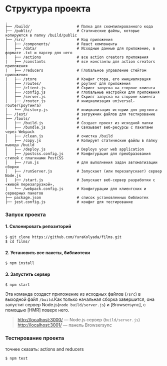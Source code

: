 # Структура проекта
```
.
├── /build/                     # Папка для скомпилированного кода
├── /public/                    # Статические файлы, которые копируются в папку /build/public
├── /src/                       # Код приложения
│   ├── /components/            # React компоненты
│   ├── /data/                  # Исходные данные для приложение, в формате .txt и парсер для него
│   ├── /actions                # все action creators приложения
|   ├── /constants              # все константы для action creators приложения
|   ├── /reducers               # Глобальное управление стейтом приложения 
|   ├── /store                  # Конфиг стора, его инициализация 
│   ├── /routes/                # роутинг для приложения
│   ├── /client.js              # Скрипт запуска на стороне клиента
│   ├── /config.js              # глобальные настройки для приложения
│   ├── /server.js              # Скрипт запуска на стороне клиента
│   ├── /router.js              # инициализация universal-router(роутинга)
│   └── /history.js             # инициализация истории для роутинга
├── /jest/                      # загружчик файлов для тестирование
├── /tools/                     # 
│   ├── /build.js               # Создает проект из исходной папки
│   ├── /bundle.js              # Связывает веб-ресурсы с пакетами через Webpack
│   ├── /clean.js               # очистка /build
│   ├── /copy.js                # Копирует статические файлы в папку вывода /build
│   ├── /deploy.js              # Deploys your web application
│   ├── /postcss.config.js      # Конфигурация для преобразования стилей с плагинами PostCSS
│   ├── /run.js                 # для выполнения задач автоматизации сборки
│   ├── /runServer.js           # Запускает (или перезапускает) сервер Node.js
│   ├── /start.js               # Запускает веб-сервер разработки с «живой перезагрузкой»,
│   └── /webpack.config.js      # Конфигурации для клиентских и серверных пакетов
├── package.json                # список установленных библиотек
├── jest.config.js              # конфиг для тестирование
```

### Запуск проекта

#### 1. Cклонировать репозиторий

```shell
$ git clone https://github.com/YuraKolyada/films.git
$ cd films/
```
#### 2. Установить все пакеты, библиотеки

```shell
$ npm install
```
#### 3. Запустить сервер

```shell
$ npm start
```
Эта команда создаст приложение из исходных файлов (`/src`) в выходной файл
`/build`.Как только начальная сборка завершится, она запустит
сервер Node.js(`node build/server.js`) и [Browsersync], с помощью [HMR] поверх него.

> [http://localhost:3000/](http://localhost:3000/) — Node.js сервер (`build/server.js`)
> [http://localhost:3001/](http://localhost:3001/) — панель Browsersync

### Тестирование проекта
точнее сказать: actions and reducers 

```shell
$ npm test

```